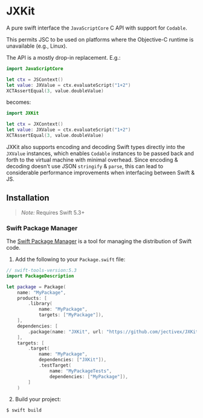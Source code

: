 # JXKit

A pure swift interface the `JavaScriptCore` C API with support for `Codable`.

This permits JSC to be used on platforms where the Objective-C runtime is unavailable (e.g., Linux).

The API is a mostly drop-in replacement. E.g.:

```swift
import JavaScriptCore

let ctx = JSContext()
let value: JXValue = ctx.evaluateScript("1+2")
XCTAssertEqual(3, value.doubleValue)
```

becomes:

```swift
import JXKit

let ctx = JXContext()
let value: JXValue = ctx.evaluateScript("1+2")
XCTAssertEqual(3, value.doubleValue)
```

JXKit also supports encoding and decoding Swift types directly into the `JXValue` instances, which enables `Codable`  instances to be passed back and forth to the virtual machine with minimal overhead. Since encoding & decoding doesn't use JSON `stringify` & `parse`, this can lead to considerable performance improvements when interfacing between Swift & JS.

## Installation

> _Note:_ Requires Swift 5.3+

### Swift Package Manager

The [Swift Package Manager][] is a tool for managing the distribution of
Swift code.

1. Add the following to your `Package.swift` file:

  ```swift
  // swift-tools-version:5.3
  import PackageDescription

  let package = Package(
      name: "MyPackage",
      products: [
          .library(
              name: "MyPackage",
              targets: ["MyPackage"]),
      ],
      dependencies: [
          .package(name: "JXKit", url: "https://github.com/jectivex/JXKit.git", .branch("main")),
      ],
      targets: [
          .target(
              name: "MyPackage",
              dependencies: ["JXKit"]),
              .testTarget(
                  name: "MyPackageTests",
                  dependencies: ["MyPackage"]),
          ]
      )
  ```

2. Build your project:

  ```sh
  $ swift build
  ```

[Swift Package Manager]: https://swift.org/package-manager
